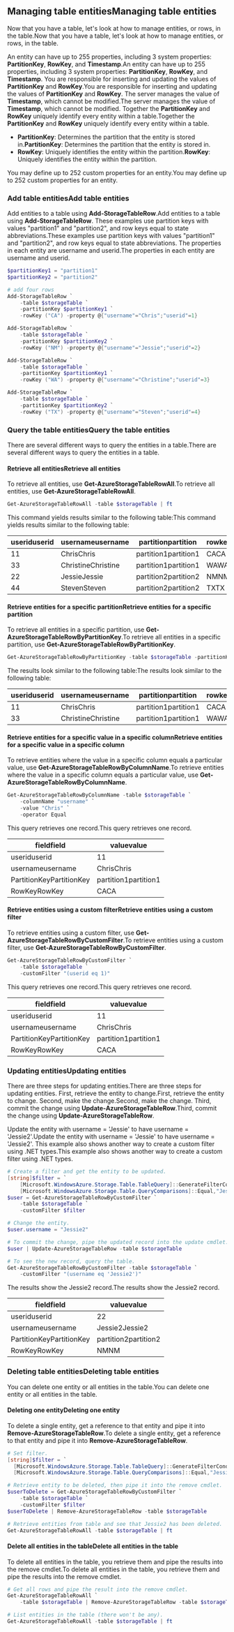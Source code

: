 <!--created by Robin Shahan to go in the articles for table storage w/powershell.
    There is one for Azure Table Storage and one for Azure Cosmos DB Table API -->

## <a name="managing-table-entities"></a><span data-ttu-id="fcbac-101">Managing table entities</span><span class="sxs-lookup"><span data-stu-id="fcbac-101">Managing table entities</span></span>

<span data-ttu-id="fcbac-102">Now that you have a table, let's look at how to manage entities, or rows, in the table.</span><span class="sxs-lookup"><span data-stu-id="fcbac-102">Now that you have a table, let's look at how to manage entities, or rows, in the table.</span></span> 

<span data-ttu-id="fcbac-103">An entity can have up to 255 properties, including 3 system properties: **PartitionKey**, **RowKey**, and **Timestamp**.</span><span class="sxs-lookup"><span data-stu-id="fcbac-103">An entity can have up to 255 properties, including 3 system properties: **PartitionKey**, **RowKey**, and **Timestamp**.</span></span> <span data-ttu-id="fcbac-104">You are responsible for inserting and updating the values of **PartitionKey** and **RowKey**.</span><span class="sxs-lookup"><span data-stu-id="fcbac-104">You are responsible for inserting and updating the values of **PartitionKey** and **RowKey**.</span></span> <span data-ttu-id="fcbac-105">The server manages the value of **Timestamp**, which cannot be modified.</span><span class="sxs-lookup"><span data-stu-id="fcbac-105">The server manages the value of **Timestamp**, which cannot be modified.</span></span> <span data-ttu-id="fcbac-106">Together the **PartitionKey** and **RowKey** uniquely identify every entity within a table.</span><span class="sxs-lookup"><span data-stu-id="fcbac-106">Together the **PartitionKey** and **RowKey** uniquely identify every entity within a table.</span></span>

* <span data-ttu-id="fcbac-107">**PartitionKey**: Determines the partition that the entity is stored in.</span><span class="sxs-lookup"><span data-stu-id="fcbac-107">**PartitionKey**: Determines the partition that the entity is stored in.</span></span>
* <span data-ttu-id="fcbac-108">**RowKey**: Uniquely identifies the entity within the partition.</span><span class="sxs-lookup"><span data-stu-id="fcbac-108">**RowKey**: Uniquely identifies the entity within the partition.</span></span>

<span data-ttu-id="fcbac-109">You may define up to 252 custom properties for an entity.</span><span class="sxs-lookup"><span data-stu-id="fcbac-109">You may define up to 252 custom properties for an entity.</span></span> 

### <a name="add-table-entities"></a><span data-ttu-id="fcbac-110">Add table entities</span><span class="sxs-lookup"><span data-stu-id="fcbac-110">Add table entities</span></span>

<span data-ttu-id="fcbac-111">Add entities to a table using **Add-StorageTableRow**.</span><span class="sxs-lookup"><span data-stu-id="fcbac-111">Add entities to a table using **Add-StorageTableRow**.</span></span> <span data-ttu-id="fcbac-112">These examples use partition keys with values "partition1" and "partition2", and row keys equal to state abbreviations.</span><span class="sxs-lookup"><span data-stu-id="fcbac-112">These examples use partition keys with values "partition1" and "partition2", and row keys equal to state abbreviations.</span></span> <span data-ttu-id="fcbac-113">The properties in each entity are username and userid.</span><span class="sxs-lookup"><span data-stu-id="fcbac-113">The properties in each entity are username and userid.</span></span> 

```powershell
$partitionKey1 = "partition1"
$partitionKey2 = "partition2"

# add four rows 
Add-StorageTableRow `
    -table $storageTable `
    -partitionKey $partitionKey1 `
    -rowKey ("CA") -property @{"username"="Chris";"userid"=1}

Add-StorageTableRow `
    -table $storageTable `
    -partitionKey $partitionKey2 `
    -rowKey ("NM") -property @{"username"="Jessie";"userid"=2}

Add-StorageTableRow `
    -table $storageTable `
    -partitionKey $partitionKey1 `
    -rowKey ("WA") -property @{"username"="Christine";"userid"=3}

Add-StorageTableRow `
    -table $storageTable `
    -partitionKey $partitionKey2 `
    -rowKey ("TX") -property @{"username"="Steven";"userid"=4}
```

### <a name="query-the-table-entities"></a><span data-ttu-id="fcbac-114">Query the table entities</span><span class="sxs-lookup"><span data-stu-id="fcbac-114">Query the table entities</span></span>

<span data-ttu-id="fcbac-115">There are several different ways to query the entities in a table.</span><span class="sxs-lookup"><span data-stu-id="fcbac-115">There are several different ways to query the entities in a table.</span></span>

#### <a name="retrieve-all-entities"></a><span data-ttu-id="fcbac-116">Retrieve all entities</span><span class="sxs-lookup"><span data-stu-id="fcbac-116">Retrieve all entities</span></span>

<span data-ttu-id="fcbac-117">To retrieve all entities, use **Get-AzureStorageTableRowAll**.</span><span class="sxs-lookup"><span data-stu-id="fcbac-117">To retrieve all entities, use **Get-AzureStorageTableRowAll**.</span></span>

```powershell
Get-AzureStorageTableRowAll -table $storageTable | ft
```

<span data-ttu-id="fcbac-118">This command yields results similar to the following table:</span><span class="sxs-lookup"><span data-stu-id="fcbac-118">This command yields results similar to the following table:</span></span>

| <span data-ttu-id="fcbac-119">userid</span><span class="sxs-lookup"><span data-stu-id="fcbac-119">userid</span></span> | <span data-ttu-id="fcbac-120">username</span><span class="sxs-lookup"><span data-stu-id="fcbac-120">username</span></span> | <span data-ttu-id="fcbac-121">partition</span><span class="sxs-lookup"><span data-stu-id="fcbac-121">partition</span></span> | <span data-ttu-id="fcbac-122">rowkey</span><span class="sxs-lookup"><span data-stu-id="fcbac-122">rowkey</span></span> |
|----|---------|---------------|----|
| <span data-ttu-id="fcbac-123">1</span><span class="sxs-lookup"><span data-stu-id="fcbac-123">1</span></span> | <span data-ttu-id="fcbac-124">Chris</span><span class="sxs-lookup"><span data-stu-id="fcbac-124">Chris</span></span> | <span data-ttu-id="fcbac-125">partition1</span><span class="sxs-lookup"><span data-stu-id="fcbac-125">partition1</span></span> | <span data-ttu-id="fcbac-126">CA</span><span class="sxs-lookup"><span data-stu-id="fcbac-126">CA</span></span> |
| <span data-ttu-id="fcbac-127">3</span><span class="sxs-lookup"><span data-stu-id="fcbac-127">3</span></span> | <span data-ttu-id="fcbac-128">Christine</span><span class="sxs-lookup"><span data-stu-id="fcbac-128">Christine</span></span> | <span data-ttu-id="fcbac-129">partition1</span><span class="sxs-lookup"><span data-stu-id="fcbac-129">partition1</span></span> | <span data-ttu-id="fcbac-130">WA</span><span class="sxs-lookup"><span data-stu-id="fcbac-130">WA</span></span> |
| <span data-ttu-id="fcbac-131">2</span><span class="sxs-lookup"><span data-stu-id="fcbac-131">2</span></span> | <span data-ttu-id="fcbac-132">Jessie</span><span class="sxs-lookup"><span data-stu-id="fcbac-132">Jessie</span></span> | <span data-ttu-id="fcbac-133">partition2</span><span class="sxs-lookup"><span data-stu-id="fcbac-133">partition2</span></span> | <span data-ttu-id="fcbac-134">NM</span><span class="sxs-lookup"><span data-stu-id="fcbac-134">NM</span></span> |
| <span data-ttu-id="fcbac-135">4</span><span class="sxs-lookup"><span data-stu-id="fcbac-135">4</span></span> | <span data-ttu-id="fcbac-136">Steven</span><span class="sxs-lookup"><span data-stu-id="fcbac-136">Steven</span></span> | <span data-ttu-id="fcbac-137">partition2</span><span class="sxs-lookup"><span data-stu-id="fcbac-137">partition2</span></span> | <span data-ttu-id="fcbac-138">TX</span><span class="sxs-lookup"><span data-stu-id="fcbac-138">TX</span></span> |

#### <a name="retrieve-entities-for-a-specific-partition"></a><span data-ttu-id="fcbac-139">Retrieve entities for a specific partition</span><span class="sxs-lookup"><span data-stu-id="fcbac-139">Retrieve entities for a specific partition</span></span>

<span data-ttu-id="fcbac-140">To retrieve all entities in a specific partition, use **Get-AzureStorageTableRowByPartitionKey**.</span><span class="sxs-lookup"><span data-stu-id="fcbac-140">To retrieve all entities in a specific partition, use **Get-AzureStorageTableRowByPartitionKey**.</span></span>

```powershell
Get-AzureStorageTableRowByPartitionKey -table $storageTable -partitionKey $partitionKey1 | ft
```
<span data-ttu-id="fcbac-141">The results look similar to the following table:</span><span class="sxs-lookup"><span data-stu-id="fcbac-141">The results look similar to the following table:</span></span>

| <span data-ttu-id="fcbac-142">userid</span><span class="sxs-lookup"><span data-stu-id="fcbac-142">userid</span></span> | <span data-ttu-id="fcbac-143">username</span><span class="sxs-lookup"><span data-stu-id="fcbac-143">username</span></span> | <span data-ttu-id="fcbac-144">partition</span><span class="sxs-lookup"><span data-stu-id="fcbac-144">partition</span></span> | <span data-ttu-id="fcbac-145">rowkey</span><span class="sxs-lookup"><span data-stu-id="fcbac-145">rowkey</span></span> |
|----|---------|---------------|----|
| <span data-ttu-id="fcbac-146">1</span><span class="sxs-lookup"><span data-stu-id="fcbac-146">1</span></span> | <span data-ttu-id="fcbac-147">Chris</span><span class="sxs-lookup"><span data-stu-id="fcbac-147">Chris</span></span> | <span data-ttu-id="fcbac-148">partition1</span><span class="sxs-lookup"><span data-stu-id="fcbac-148">partition1</span></span> | <span data-ttu-id="fcbac-149">CA</span><span class="sxs-lookup"><span data-stu-id="fcbac-149">CA</span></span> |
| <span data-ttu-id="fcbac-150">3</span><span class="sxs-lookup"><span data-stu-id="fcbac-150">3</span></span> | <span data-ttu-id="fcbac-151">Christine</span><span class="sxs-lookup"><span data-stu-id="fcbac-151">Christine</span></span> | <span data-ttu-id="fcbac-152">partition1</span><span class="sxs-lookup"><span data-stu-id="fcbac-152">partition1</span></span> | <span data-ttu-id="fcbac-153">WA</span><span class="sxs-lookup"><span data-stu-id="fcbac-153">WA</span></span> |

#### <a name="retrieve-entities-for-a-specific-value-in-a-specific-column"></a><span data-ttu-id="fcbac-154">Retrieve entities for a specific value in a specific column</span><span class="sxs-lookup"><span data-stu-id="fcbac-154">Retrieve entities for a specific value in a specific column</span></span>

<span data-ttu-id="fcbac-155">To retrieve entities where the value in a specific column equals a particular value, use **Get-AzureStorageTableRowByColumnName**.</span><span class="sxs-lookup"><span data-stu-id="fcbac-155">To retrieve entities where the value in a specific column equals a particular value, use **Get-AzureStorageTableRowByColumnName**.</span></span>

```powershell
Get-AzureStorageTableRowByColumnName -table $storageTable `
    -columnName "username" `
    -value "Chris" `
    -operator Equal
```

<span data-ttu-id="fcbac-156">This query retrieves one record.</span><span class="sxs-lookup"><span data-stu-id="fcbac-156">This query retrieves one record.</span></span>

|<span data-ttu-id="fcbac-157">field</span><span class="sxs-lookup"><span data-stu-id="fcbac-157">field</span></span>|<span data-ttu-id="fcbac-158">value</span><span class="sxs-lookup"><span data-stu-id="fcbac-158">value</span></span>|
|----|----|
| <span data-ttu-id="fcbac-159">userid</span><span class="sxs-lookup"><span data-stu-id="fcbac-159">userid</span></span> | <span data-ttu-id="fcbac-160">1</span><span class="sxs-lookup"><span data-stu-id="fcbac-160">1</span></span> |
| <span data-ttu-id="fcbac-161">username</span><span class="sxs-lookup"><span data-stu-id="fcbac-161">username</span></span> | <span data-ttu-id="fcbac-162">Chris</span><span class="sxs-lookup"><span data-stu-id="fcbac-162">Chris</span></span> |
| <span data-ttu-id="fcbac-163">PartitionKey</span><span class="sxs-lookup"><span data-stu-id="fcbac-163">PartitionKey</span></span> | <span data-ttu-id="fcbac-164">partition1</span><span class="sxs-lookup"><span data-stu-id="fcbac-164">partition1</span></span> |
| <span data-ttu-id="fcbac-165">RowKey</span><span class="sxs-lookup"><span data-stu-id="fcbac-165">RowKey</span></span>      | <span data-ttu-id="fcbac-166">CA</span><span class="sxs-lookup"><span data-stu-id="fcbac-166">CA</span></span> |

#### <a name="retrieve-entities-using-a-custom-filter"></a><span data-ttu-id="fcbac-167">Retrieve entities using a custom filter</span><span class="sxs-lookup"><span data-stu-id="fcbac-167">Retrieve entities using a custom filter</span></span> 

<span data-ttu-id="fcbac-168">To retrieve entities using a custom filter, use **Get-AzureStorageTableRowByCustomFilter**.</span><span class="sxs-lookup"><span data-stu-id="fcbac-168">To retrieve entities using a custom filter, use **Get-AzureStorageTableRowByCustomFilter**.</span></span>

```powershell
Get-AzureStorageTableRowByCustomFilter `
    -table $storageTable `
    -customFilter "(userid eq 1)"
```

<span data-ttu-id="fcbac-169">This query retrieves one record.</span><span class="sxs-lookup"><span data-stu-id="fcbac-169">This query retrieves one record.</span></span>

|<span data-ttu-id="fcbac-170">field</span><span class="sxs-lookup"><span data-stu-id="fcbac-170">field</span></span>|<span data-ttu-id="fcbac-171">value</span><span class="sxs-lookup"><span data-stu-id="fcbac-171">value</span></span>|
|----|----|
| <span data-ttu-id="fcbac-172">userid</span><span class="sxs-lookup"><span data-stu-id="fcbac-172">userid</span></span> | <span data-ttu-id="fcbac-173">1</span><span class="sxs-lookup"><span data-stu-id="fcbac-173">1</span></span> |
| <span data-ttu-id="fcbac-174">username</span><span class="sxs-lookup"><span data-stu-id="fcbac-174">username</span></span> | <span data-ttu-id="fcbac-175">Chris</span><span class="sxs-lookup"><span data-stu-id="fcbac-175">Chris</span></span> |
| <span data-ttu-id="fcbac-176">PartitionKey</span><span class="sxs-lookup"><span data-stu-id="fcbac-176">PartitionKey</span></span> | <span data-ttu-id="fcbac-177">partition1</span><span class="sxs-lookup"><span data-stu-id="fcbac-177">partition1</span></span> |
| <span data-ttu-id="fcbac-178">RowKey</span><span class="sxs-lookup"><span data-stu-id="fcbac-178">RowKey</span></span>      | <span data-ttu-id="fcbac-179">CA</span><span class="sxs-lookup"><span data-stu-id="fcbac-179">CA</span></span> |

### <a name="updating-entities"></a><span data-ttu-id="fcbac-180">Updating entities</span><span class="sxs-lookup"><span data-stu-id="fcbac-180">Updating entities</span></span> 

<span data-ttu-id="fcbac-181">There are three steps for updating entities.</span><span class="sxs-lookup"><span data-stu-id="fcbac-181">There are three steps for updating entities.</span></span> <span data-ttu-id="fcbac-182">First, retrieve the entity to change.</span><span class="sxs-lookup"><span data-stu-id="fcbac-182">First, retrieve the entity to change.</span></span> <span data-ttu-id="fcbac-183">Second, make the change.</span><span class="sxs-lookup"><span data-stu-id="fcbac-183">Second, make the change.</span></span> <span data-ttu-id="fcbac-184">Third, commit the change using **Update-AzureStorageTableRow**.</span><span class="sxs-lookup"><span data-stu-id="fcbac-184">Third, commit the change using **Update-AzureStorageTableRow**.</span></span>

<span data-ttu-id="fcbac-185">Update the entity with username = 'Jessie' to have username = 'Jessie2'.</span><span class="sxs-lookup"><span data-stu-id="fcbac-185">Update the entity with username = 'Jessie' to have username = 'Jessie2'.</span></span> <span data-ttu-id="fcbac-186">This example also shows another way to create a custom filter using .NET types.</span><span class="sxs-lookup"><span data-stu-id="fcbac-186">This example also shows another way to create a custom filter using .NET types.</span></span> 

```powershell
# Create a filter and get the entity to be updated.
[string]$filter = `
    [Microsoft.WindowsAzure.Storage.Table.TableQuery]::GenerateFilterCondition("username",`
    [Microsoft.WindowsAzure.Storage.Table.QueryComparisons]::Equal,"Jessie")
$user = Get-AzureStorageTableRowByCustomFilter `
    -table $storageTable `
    -customFilter $filter

# Change the entity.
$user.username = "Jessie2" 

# To commit the change, pipe the updated record into the update cmdlet.
$user | Update-AzureStorageTableRow -table $storageTable 

# To see the new record, query the table.
Get-AzureStorageTableRowByCustomFilter -table $storageTable `
    -customFilter "(username eq 'Jessie2')"
```

<span data-ttu-id="fcbac-187">The results show the Jessie2 record.</span><span class="sxs-lookup"><span data-stu-id="fcbac-187">The results show the Jessie2 record.</span></span>

|<span data-ttu-id="fcbac-188">field</span><span class="sxs-lookup"><span data-stu-id="fcbac-188">field</span></span>|<span data-ttu-id="fcbac-189">value</span><span class="sxs-lookup"><span data-stu-id="fcbac-189">value</span></span>|
|----|----|
| <span data-ttu-id="fcbac-190">userid</span><span class="sxs-lookup"><span data-stu-id="fcbac-190">userid</span></span> | <span data-ttu-id="fcbac-191">2</span><span class="sxs-lookup"><span data-stu-id="fcbac-191">2</span></span> |
| <span data-ttu-id="fcbac-192">username</span><span class="sxs-lookup"><span data-stu-id="fcbac-192">username</span></span> | <span data-ttu-id="fcbac-193">Jessie2</span><span class="sxs-lookup"><span data-stu-id="fcbac-193">Jessie2</span></span> |
| <span data-ttu-id="fcbac-194">PartitionKey</span><span class="sxs-lookup"><span data-stu-id="fcbac-194">PartitionKey</span></span> | <span data-ttu-id="fcbac-195">partition2</span><span class="sxs-lookup"><span data-stu-id="fcbac-195">partition2</span></span> |
| <span data-ttu-id="fcbac-196">RowKey</span><span class="sxs-lookup"><span data-stu-id="fcbac-196">RowKey</span></span>      | <span data-ttu-id="fcbac-197">NM</span><span class="sxs-lookup"><span data-stu-id="fcbac-197">NM</span></span> |

### <a name="deleting-table-entities"></a><span data-ttu-id="fcbac-198">Deleting table entities</span><span class="sxs-lookup"><span data-stu-id="fcbac-198">Deleting table entities</span></span>

<span data-ttu-id="fcbac-199">You can delete one entity or all entities in the table.</span><span class="sxs-lookup"><span data-stu-id="fcbac-199">You can delete one entity or all entities in the table.</span></span>

#### <a name="deleting-one-entity"></a><span data-ttu-id="fcbac-200">Deleting one entity</span><span class="sxs-lookup"><span data-stu-id="fcbac-200">Deleting one entity</span></span>

<span data-ttu-id="fcbac-201">To delete a single entity, get a reference to that entity and pipe it into **Remove-AzureStorageTableRow**.</span><span class="sxs-lookup"><span data-stu-id="fcbac-201">To delete a single entity, get a reference to that entity and pipe it into **Remove-AzureStorageTableRow**.</span></span>

```powershell
# Set filter.
[string]$filter = `
  [Microsoft.WindowsAzure.Storage.Table.TableQuery]::GenerateFilterCondition("username",`
  [Microsoft.WindowsAzure.Storage.Table.QueryComparisons]::Equal,"Jessie2")

# Retrieve entity to be deleted, then pipe it into the remove cmdlet.
$userToDelete = Get-AzureStorageTableRowByCustomFilter `
    -table $storageTable `
    -customFilter $filter
$userToDelete | Remove-AzureStorageTableRow -table $storageTable 

# Retrieve entities from table and see that Jessie2 has been deleted.
Get-AzureStorageTableRowAll -table $storageTable | ft
```

#### <a name="delete-all-entities-in-the-table"></a><span data-ttu-id="fcbac-202">Delete all entities in the table</span><span class="sxs-lookup"><span data-stu-id="fcbac-202">Delete all entities in the table</span></span> 

<span data-ttu-id="fcbac-203">To delete all entities in the table, you retrieve them and pipe the results into the remove cmdlet.</span><span class="sxs-lookup"><span data-stu-id="fcbac-203">To delete all entities in the table, you retrieve them and pipe the results into the remove cmdlet.</span></span> 

```powershell
# Get all rows and pipe the result into the remove cmdlet.
Get-AzureStorageTableRowAll `
    -table $storageTable | Remove-AzureStorageTableRow -table $storageTable 

# List entities in the table (there won't be any).
Get-AzureStorageTableRowAll -table $storageTable | ft
```
